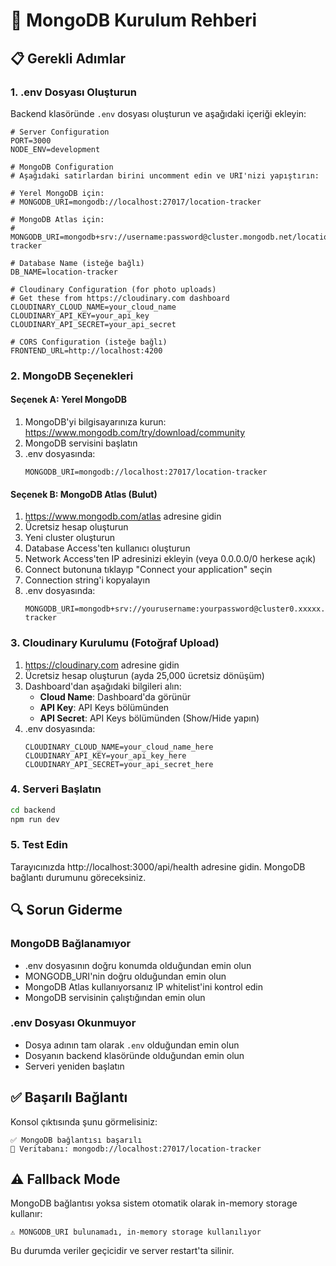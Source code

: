 # 🔧 MongoDB Kurulum Rehberi

## 📋 Gerekli Adımlar

### 1. .env Dosyası Oluşturun
Backend klasöründe `.env` dosyası oluşturun ve aşağıdaki içeriği ekleyin:

```env
# Server Configuration
PORT=3000
NODE_ENV=development

# MongoDB Configuration
# Aşağıdaki satırlardan birini uncomment edin ve URI'nizi yapıştırın:

# Yerel MongoDB için:
# MONGODB_URI=mongodb://localhost:27017/location-tracker

# MongoDB Atlas için:
# MONGODB_URI=mongodb+srv://username:password@cluster.mongodb.net/location-tracker

# Database Name (isteğe bağlı)
DB_NAME=location-tracker

# Cloudinary Configuration (for photo uploads)
# Get these from https://cloudinary.com dashboard
CLOUDINARY_CLOUD_NAME=your_cloud_name
CLOUDINARY_API_KEY=your_api_key
CLOUDINARY_API_SECRET=your_api_secret

# CORS Configuration (isteğe bağlı)
FRONTEND_URL=http://localhost:4200
```

### 2. MongoDB Seçenekleri

#### Seçenek A: Yerel MongoDB
1. MongoDB'yi bilgisayarınıza kurun: https://www.mongodb.com/try/download/community
2. MongoDB servisini başlatın
3. .env dosyasında:
   ```env
   MONGODB_URI=mongodb://localhost:27017/location-tracker
   ```

#### Seçenek B: MongoDB Atlas (Bulut)
1. https://www.mongodb.com/atlas adresine gidin
2. Ücretsiz hesap oluşturun
3. Yeni cluster oluşturun
4. Database Access'ten kullanıcı oluşturun
5. Network Access'ten IP adresinizi ekleyin (veya 0.0.0.0/0 herkese açık)
6. Connect butonuna tıklayıp "Connect your application" seçin
7. Connection string'i kopyalayın
8. .env dosyasında:
   ```env
   MONGODB_URI=mongodb+srv://yourusername:yourpassword@cluster0.xxxxx.mongodb.net/location-tracker
   ```

### 3. Cloudinary Kurulumu (Fotoğraf Upload)
1. https://cloudinary.com adresine gidin
2. Ücretsiz hesap oluşturun (ayda 25,000 ücretsiz dönüşüm)
3. Dashboard'dan aşağıdaki bilgileri alın:
   - **Cloud Name**: Dashboard'da görünür
   - **API Key**: API Keys bölümünden
   - **API Secret**: API Keys bölümünden (Show/Hide yapın)
4. .env dosyasında:
   ```env
   CLOUDINARY_CLOUD_NAME=your_cloud_name_here
   CLOUDINARY_API_KEY=your_api_key_here  
   CLOUDINARY_API_SECRET=your_api_secret_here
   ```

### 4. Serveri Başlatın
```bash
cd backend
npm run dev
```

### 5. Test Edin
Tarayıcınızda http://localhost:3000/api/health adresine gidin.
MongoDB bağlantı durumunu göreceksiniz.

## 🔍 Sorun Giderme

### MongoDB Bağlanamıyor
- .env dosyasının doğru konumda olduğundan emin olun
- MONGODB_URI'nin doğru olduğundan emin olun
- MongoDB Atlas kullanıyorsanız IP whitelist'ini kontrol edin
- MongoDB servisinin çalıştığından emin olun

### .env Dosyası Okunmuyor
- Dosya adının tam olarak `.env` olduğundan emin olun
- Dosyanın backend klasöründe olduğundan emin olun
- Serveri yeniden başlatın

## ✅ Başarılı Bağlantı
Konsol çıktısında şunu görmelisiniz:
```
✅ MongoDB bağlantısı başarılı
📍 Veritabanı: mongodb://localhost:27017/location-tracker
```

## ⚠️ Fallback Mode
MongoDB bağlantısı yoksa sistem otomatik olarak in-memory storage kullanır:
```
⚠️ MONGODB_URI bulunamadı, in-memory storage kullanılıyor
```

Bu durumda veriler geçicidir ve server restart'ta silinir.
